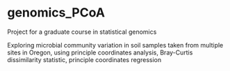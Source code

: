 # genomics_PCoA
Project for a graduate course in statistical genomics

Exploring microbial community variation in soil samples taken from multiple sites in Oregon, using principle coordinates analysis, Bray-Curtis dissimilarity statistic, principle coordinates regression
